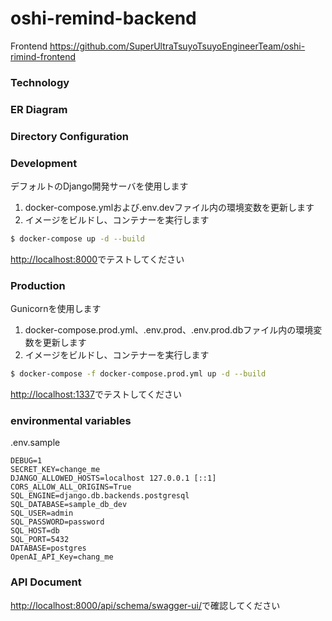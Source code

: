 # oshi-remind-backend
Frontend https://github.com/SuperUltraTsuyoTsuyoEngineerTeam/oshi-rimind-frontend

### Technology

### ER Diagram

### Directory Configuration

### Development

デフォルトのDjango開発サーバを使用します

1. docker-compose.ymlおよび.env.devファイル内の環境変数を更新します
2. イメージをビルドし、コンテナーを実行します

```sh
$ docker-compose up -d --build
```

[http://localhost:8000](http://localhost:8000)でテストしてください<br>

### Production

Gunicornを使用します

1. docker-compose.prod.yml、.env.prod、.env.prod.dbファイル内の環境変数を更新します
2. イメージをビルドし、コンテナーを実行します

```sh
$ docker-compose -f docker-compose.prod.yml up -d --build
```

[http://localhost:1337](http://localhost:1337)でテストしてください<br>

### environmental variables

.env.sample
```
DEBUG=1
SECRET_KEY=change_me
DJANGO_ALLOWED_HOSTS=localhost 127.0.0.1 [::1]
CORS_ALLOW_ALL_ORIGINS=True
SQL_ENGINE=django.db.backends.postgresql
SQL_DATABASE=sample_db_dev
SQL_USER=admin
SQL_PASSWORD=password
SQL_HOST=db
SQL_PORT=5432
DATABASE=postgres
OpenAI_API_Key=chang_me
```

### API Document
[http://localhost:8000/api/schema/swagger-ui/](http://localhost:8000/api/schema/swagger-ui/)で確認してください<br>
